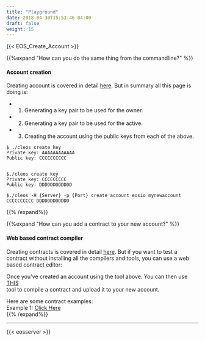 ```yaml
---
title: "Playground"
date: 2018-04-30T15:53:46-04:00
draft: false
weight: 15
---
```


{{< EOS_Create_Account >}}


{{%expand "How can you do the same thing from the commandline?" %}}
#### Account creation

Creating account is covered in detail [here](../accounts). But in summary all this page is doing is:

* 1. Generating a key pair to be used for the owner. 
* 2. Generating a key pair to be used for the active.
* 3. Creating the account using the public keys from each of the above. 

```
$ ./cleos create key
Private key: AAAAAAAAAAAA
Public key: CCCCCCCCCC


$./cleos create key
Private key: CCCCCCCCC
Public key: DDDDDDDDDDDD

$./cleos -H {Server} -p {Port} create account eosio mynewaccount CCCCCCCCCC DDDDDDDDDDDD
```

{{% /expand%}}

{{%expand "How can you add a contract to your new account?" %}}

#### Web based contract compiler

Creating contracts is covered in detail [here](../smartcontractbasics). But if you want to test a contract without installing all the compilers and tools, you can use a web based contract editor: 


Once you've created an account using the tool above. You can then use <a href="https://tbfleming.github.io/cib/eos-dawn4.html" target="_blank">THIS</a><br>tool to compile a contract and upload it to your new account. 

Here are some contract examples:<br>
Example 1: <a href="https://tbfleming.github.io/cib/eos-dawn4.html#gist=8b2b9a60cf51afcfaeb80e88c74d66ae" target="_blank">Click Here</a><br> 
{{% /expand%}}

<hr>

{{< eosserver >}}
